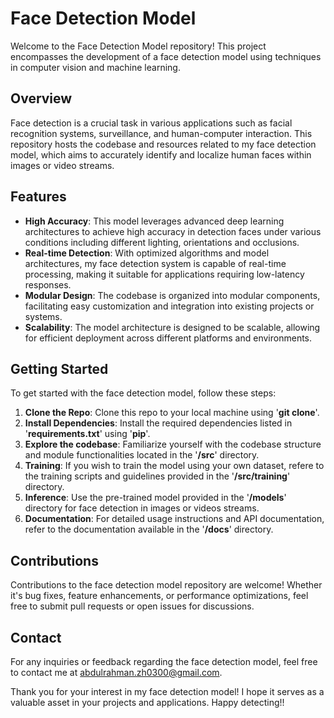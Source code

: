 # Face Detection Model

Welcome to the Face Detection Model repository! This project encompasses the development of a face detection model using techniques in computer vision and machine learning.

## Overview

Face detection is a crucial task in various applications such as facial recognition systems, surveillance, and human-computer interaction. This repository hosts the codebase and resources related to my face detection model, which aims to accurately identify and localize human faces within images or video streams.

## Features
- **High Accuracy**: This model leverages advanced deep learning architectures to achieve high accuracy in detection faces under various conditions including different lighting, orientations and occlusions.
- **Real-time Detection**: With optimized algorithms and model architectures, my face detection system is capable of real-time processing, making it suitable for applications requiring low-latency responses.
- **Modular Design**: The codebase is organized into modular components, facilitating easy customization and integration into existing projects or systems.
- **Scalability**: The model architecture is designed to be scalable, allowing for efficient deployment across different platforms and environments.

## Getting Started

To get started with the face detection model, follow these steps:
1. **Clone the Repo**: Clone this repo to your local machine using '**git clone**'.
2. **Install Dependencies**: Install the required dependencies listed in '**requirements.txt**' using '**pip**'.
3. **Explore the codebase**: Familiarize yourself with the codebase structure and module functionalities located in the '**/src**' directory.
4. **Training**: If you wish to train the model using your own dataset, refere to the training scripts and guidelines provided in the '**/src/training**' directory.
5. **Inference**: Use the pre-trained model provided in the '**/models**' directory for face detection in images or videos streams.
6. **Documentation**: For detailed usage instructions and API documentation, refer to the documentation available in the '**/docs**' directory.

## Contributions

Contributions to the face detection model repository are welcome! Whether it's bug fixes, feature enhancements, or performance optimizations, feel free to submit pull requests or open issues for discussions.

## Contact

For any inquiries or feedback regarding the face detection model, feel free to contact me at abdulrahman.zh0300@gmail.com.

Thank you for your interest in my face detection model! I hope it serves as a valuable asset in your projects and applications. Happy detecting!!
